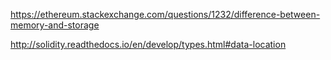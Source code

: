 https://ethereum.stackexchange.com/questions/1232/difference-between-memory-and-storage

http://solidity.readthedocs.io/en/develop/types.html#data-location
